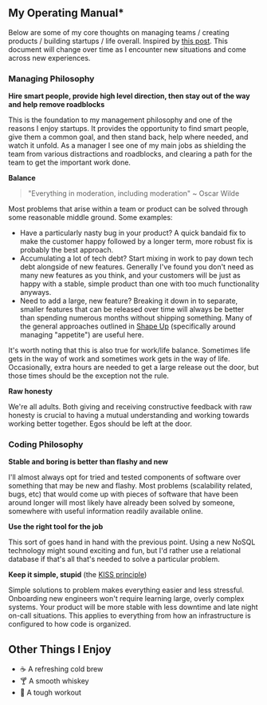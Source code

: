## My Operating Manual*

Below are some of my core thoughts on managing teams / creating products / building startups / life overall. Inspired by [this post](https://medium.com/@kawomersley/why-and-how-to-share-your-manager-readme-plus-heres-mine-8a4fe188ee1b). This document will change over time as I encounter new situations and come across new experiences.

### Managing Philosophy

**Hire smart people, provide high level direction, then stay out of the way and help remove roadblocks**

This is the foundation to my management philosophy and one of the reasons I enjoy startups. It provides the opportunity to find smart people, give them a common goal, and then stand back, help where needed, and watch it unfold. As a manager I see one of my main jobs as shielding the team from various distractions and roadblocks, and clearing a path for the team to get the important work done.

**Balance**

> "Everything in moderation, including moderation"
> ~ Oscar Wilde

Most problems that arise within a team or product can be solved through some reasonable middle ground. Some examples:

- Have a particularly nasty bug in your product? A quick bandaid fix to make the customer happy followed by a longer term, more robust fix is probably the best approach.
- Accumulating a lot of tech debt? Start mixing in work to pay down tech debt alongside of new features. Generally I've found you don't need as many new features as you think, and your customers will be just as happy with a stable, simple product than one with too much functionality anyways.
- Need to add a large, new feature? Breaking it down in to separate, smaller features that can be released over time will always be better than spending numerous months without shipping something. Many of the general approaches outlined in [Shape Up](https://basecamp.com/shapeup) (specifically around managing "appetite") are useful here.

It's worth noting that this is also true for work/life balance. Sometimes life gets in the way of work and sometimes work gets in the way of life. Occasionally, extra hours are needed to get a large release out the door, but those times should be the exception not the rule.

**Raw honesty**

We're all adults. Both giving and receiving constructive feedback with raw honesty is crucial to having a mutual understanding and working towards working better together. Egos should be left at the door.

### Coding Philosophy

**Stable and boring is better than flashy and new**

I'll almost always opt for tried and tested components of software over something that may be new and flashy. Most problems (scalability related, bugs, etc) that would come up with pieces of software that have been around longer will most likely have already been solved by someone, somewhere with useful information readily available online.

**Use the right tool for the job**

This sort of goes hand in hand with the previous point. Using a new NoSQL technology might sound exciting and fun, but I'd rather use a relational database if that's all that's needed to solve a particular problem.

**Keep it simple, stupid** (the [KISS principle](https://en.wikipedia.org/wiki/KISS_principle))

Simple solutions to problem makes everything easier and less stressful. Onboarding new engineers won't require learning large, overly complex systems. Your product will be more stable with less downtime and late night on-call situations. This applies to everything from how an infrastructure is configured to how code is organized.

## Other Things I Enjoy

- :coffee: A refreshing cold brew
- :cocktail: A smooth whiskey
- :runner: A tough workout

